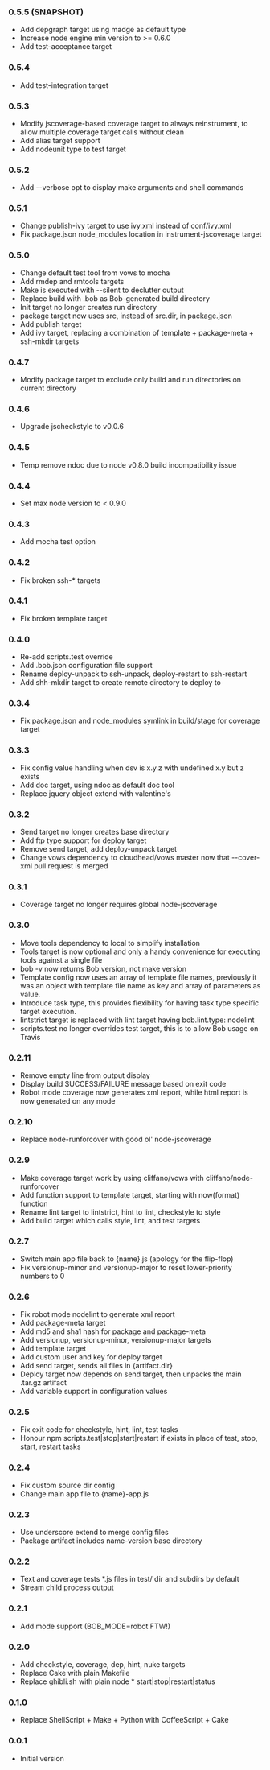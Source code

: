 ### 0.5.5 (SNAPSHOT)
* Add depgraph target using madge as default type
* Increase node engine min version to >= 0.6.0
* Add test-acceptance target

### 0.5.4
* Add test-integration target 

### 0.5.3
* Modify jscoverage-based coverage target to always reinstrument, to allow multiple coverage target calls without clean
* Add alias target support
* Add nodeunit type to test target

### 0.5.2
* Add --verbose opt to display make arguments and shell commands

### 0.5.1
* Change publish-ivy target to use ivy.xml instead of conf/ivy.xml
* Fix package.json node_modules location in instrument-jscoverage target

### 0.5.0
* Change default test tool from vows to mocha
* Add rmdep and rmtools targets
* Make is executed with --silent to declutter output
* Replace build with .bob as Bob-generated build directory
* Init target no longer creates run directory
* package target now uses src, instead of src.dir, in package.json
* Add publish target
* Add ivy target, replacing a combination of template + package-meta + ssh-mkdir targets

### 0.4.7
* Modify package target to exclude only build and run directories on current directory

### 0.4.6
* Upgrade jscheckstyle to v0.0.6 

### 0.4.5
* Temp remove ndoc due to node v0.8.0 build incompatibility issue

### 0.4.4
* Set max node version to < 0.9.0

### 0.4.3
* Add mocha test option

### 0.4.2
* Fix broken ssh-* targets

### 0.4.1
* Fix broken template target

### 0.4.0
* Re-add scripts.test override
* Add .bob.json configuration file support
* Rename deploy-unpack to ssh-unpack, deploy-restart to ssh-restart
* Add shh-mkdir target to create remote directory to deploy to

### 0.3.4 
* Fix package.json and node_modules symlink in build/stage for coverage target

### 0.3.3
* Fix config value handling when dsv is x.y.z with undefined x.y but z exists
* Add doc target, using ndoc as default doc tool
* Replace jquery object extend with valentine's

### 0.3.2
* Send target no longer creates base directory
* Add ftp type support for deploy target
* Remove send target, add deploy-unpack target
* Change vows dependency to cloudhead/vows master now that --cover-xml pull request is merged

### 0.3.1
* Coverage target no longer requires global node-jscoverage

### 0.3.0
* Move tools dependency to local to simplify installation
* Tools target is now optional and only a handy convenience for executing tools against a single file
* bob -v now returns Bob version, not make version
* Template config now uses an array of template file names, previously it was an object with template file name as key and array of parameters as value.
* Introduce task type, this provides flexibility for having task type specific target execution.
* lintstrict target is replaced with lint target having bob.lint.type: nodelint
* scripts.test no longer overrides test target, this is to allow Bob usage on Travis

### 0.2.11
* Remove empty line from output display
* Display build SUCCESS/FAILURE message based on exit code
* Robot mode coverage now generates xml report, while html report is now generated on any mode

### 0.2.10
* Replace node-runforcover with good ol' node-jscoverage

### 0.2.9
* Make coverage target work by using cliffano/vows with cliffano/node-runforcover 
* Add function support to template target, starting with now(format) function
* Rename lint target to lintstrict, hint to lint, checkstyle to style
* Add build target which calls style, lint, and test targets

### 0.2.7
* Switch main app file back to {name}.js (apology for the flip-flop)
* Fix versionup-minor and versionup-major to reset lower-priority numbers to 0

### 0.2.6
* Fix robot mode nodelint to generate xml report
* Add package-meta target
* Add md5 and sha1 hash for package and package-meta
* Add versionup, versionup-minor, versionup-major targets
* Add template target
* Add custom user and key for deploy target
* Add send target, sends all files in {artifact.dir}
* Deploy target now depends on send target, then unpacks the main .tar.gz artifact
* Add variable support in configuration values

### 0.2.5
* Fix exit code for checkstyle, hint, lint, test tasks
* Honour npm scripts.test|stop|start|restart if exists in place of test, stop, start, restart tasks

### 0.2.4
* Fix custom source dir config
* Change main app file to {name}-app.js

### 0.2.3
* Use underscore extend to merge config files
* Package artifact includes name-version base directory

### 0.2.2
* Text and coverage tests *.js files in test/ dir and subdirs by default
* Stream child process output

### 0.2.1
* Add mode support (BOB_MODE=robot FTW!)

### 0.2.0
* Add checkstyle, coverage, dep, hint, nuke targets
* Replace Cake with plain Makefile
* Replace ghibli.sh with plain node * start|stop|restart|status

### 0.1.0
* Replace ShellScript + Make + Python with CoffeeScript + Cake

### 0.0.1
* Initial version
